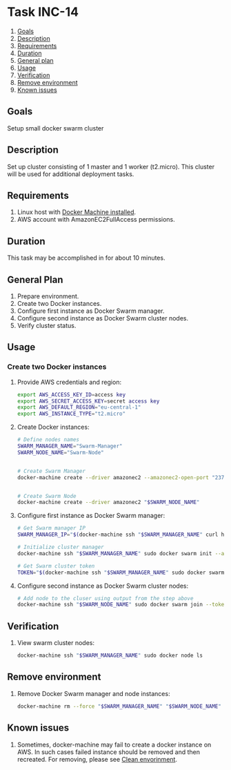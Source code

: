 # Task INC-14

 1. [Goals](#goals)
 2. [Description](#description)
 3. [Requirements](#requirements)
 4. [Duration](#duration)
 5. [General plan](#general-plan)
 6. [Usage](#usage)
 7. [Verification](#verification)
 8. [Remove environment](#remove-environment)
 9. [Known issues](#known-issues)


## Goals

 Setup small docker swarm cluster


## Description

 Set up cluster consisting of 1 master and 1 worker (t2.micro). This cluster will be used for additional deployment tasks.


## Requirements

 1. Linux host with [Docker Machine installed](https://docs.docker.com/machine/install-machine/).
 2. AWS account with AmazonEC2FullAccess permissions.


## Duration

 This task may be accomplished in for about 10 minutes.


## General Plan

 1. Prepare environment.
 2. Create two Docker instances.
 3. Configure first instance as Docker Swarm manager.
 4. Configure second instance as Docker Swarm cluster nodes.
 5. Verify cluster status.


## Usage


### Create two Docker instances

 1. Provide AWS credentials and region:
	```bash
	export AWS_ACCESS_KEY_ID=access key
	export AWS_SECRET_ACCESS_KEY=secret access key
	export AWS_DEFAULT_REGION="eu-central-1"
	export AWS_INSTANCE_TYPE="t2.micro"
	```

 2. Create Docker instances:
	```bash
	# Define nodes names
	SWARM_MANAGER_NAME="Swarm-Manager"
	SWARM_NODE_NAME="Swarm-Node"
	
	
	# Create Swarm Manager
	docker-machine create --driver amazonec2 --amazonec2-open-port "2377" --amazonec2-open-port "7946" --amazonec2-open-port "7946"/udp "$SWARM_MANAGER_NAME"
	
	
	# Create Swarm Node
	docker-machine create --driver amazonec2 "$SWARM_NODE_NAME"
	```


 3. Configure first instance as Docker Swarm manager:
	```bash
	# Get Swarm manager IP
	SWARM_MANAGER_IP="$(docker-machine ssh "$SWARM_MANAGER_NAME" curl http://169.254.169.254/latest/meta-data/local-ipv4)"
	
	# Initialize cluster manager
	docker-machine ssh "$SWARM_MANAGER_NAME" sudo docker swarm init --advertise-addr "$SWARM_MANAGER_IP"
	
	# Get Swarm cluster token
	TOKEN="$(docker-machine ssh "$SWARM_MANAGER_NAME" sudo docker swarm join-token worker --quiet)"
	```

 4. Configure second instance as Docker Swarm cluster nodes:
	```bash
	# Add node to the cluser using output from the step above
	docker-machine ssh "$SWARM_NODE_NAME" sudo docker swarm join --token "$TOKEN" "$SWARM_MANAGER_IP":2377
	```


## Verification

 1. View swarm cluster nodes:
	```bash
	docker-machine ssh "$SWARM_MANAGER_NAME" sudo docker node ls
	```


## Remove environment

 1. Remove Docker Swarm manager and node instances:
	```bash
	docker-machine rm --force "$SWARM_MANAGER_NAME" "$SWARM_NODE_NAME"
	```


## Known issues

 1. Sometimes, docker-machine may fail to create a docker instance on AWS. In such cases failed instance should be removed and then recreated. For removing, please see [Clean envorinment](#clean-envorinment).
